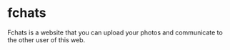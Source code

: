 # fchats
Fchats is a website that you can upload your photos and communicate to the other user of this web. 
